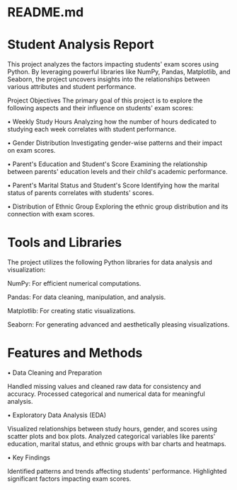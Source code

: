 
# README.md

# Student Analysis Report
This project analyzes the factors impacting students' exam scores using Python. By leveraging powerful libraries like NumPy, Pandas, Matplotlib, and Seaborn, the project uncovers insights into the relationships between various attributes and student performance.

Project Objectives
The primary goal of this project is to explore the following aspects and their influence on students' exam scores:

• Weekly Study Hours
Analyzing how the number of hours dedicated to studying each week correlates with student performance.

• Gender Distribution
Investigating gender-wise patterns and their impact on exam scores.

• Parent's Education and Student's Score
Examining the relationship between parents' education levels and their child's academic performance.

• Parent's Marital Status and Student's Score
Identifying how the marital status of parents correlates with students' scores.

• Distribution of Ethnic Group
Exploring the ethnic group distribution and its connection with exam scores.

# Tools and Libraries
The project utilizes the following Python libraries for data analysis and visualization:

NumPy: For efficient numerical computations.

Pandas: For data cleaning, manipulation, and analysis.

Matplotlib: For creating static visualizations.

Seaborn: For generating advanced and aesthetically pleasing visualizations.

# Features and Methods

• Data Cleaning and Preparation

Handled missing values and cleaned raw data for consistency and accuracy.
Processed categorical and numerical data for meaningful analysis.

• Exploratory Data Analysis (EDA)

Visualized relationships between study hours, gender, and scores using scatter plots and box plots.
Analyzed categorical variables like parents' education, marital status, and ethnic groups with bar charts and heatmaps.

• Key Findings

Identified patterns and trends affecting students' performance.
Highlighted significant factors impacting exam scores.


